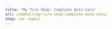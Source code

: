 ```yaml
---
title: "My Tire Shop: Complete Auto Care"
url: /newhall/my-tire-shop-complete-auto-care/
shop: car repair
---
```

